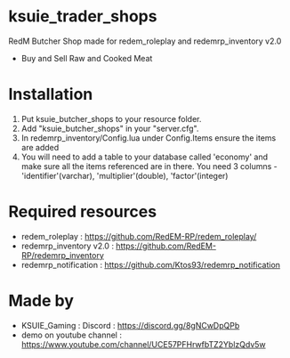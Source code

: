 # ksuie_trader_shops
RedM Butcher Shop made for redem_roleplay and redemrp_inventory v2.0
- Buy and Sell Raw and Cooked Meat

# Installation
1. Put ksuie_butcher_shops to your resource folder.
2. Add "ksuie_butcher_shops" in your "server.cfg".
3. In redemrp_inventory/Config.lua under Config.Items ensure the items are added
4. You will need to add a table to your database called 'economy' and make sure all the items referenced are in there. You need
    3 columns - 'identifier'(varchar), 'multiplier'(double), 'factor'(integer)

# Required resources
- redem_roleplay : https://github.com/RedEM-RP/redem_roleplay/
- redemrp_inventory v2.0 : https://github.com/RedEM-RP/redemrp_inventory
- redemrp_notification : https://github.com/Ktos93/redemrp_notification

# Made by
- KSUIE_Gaming : Discord : https://discord.gg/8gNCwDpQPb
- demo on youtube channel : https://www.youtube.com/channel/UCE57PFHrwfbTZ2YblzQdv5w